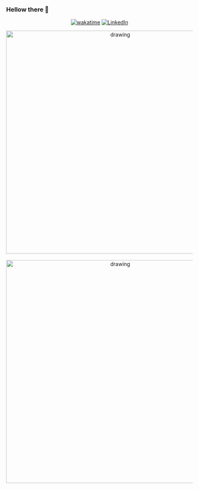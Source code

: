 ### Hellow there 👋

<div align="center" >

[![wakatime](https://img.shields.io/badge/WakaTime-2E2D2D?style=for-the-badge&logo=WakaTime&logoColor=white)](https://wakatime.com/@abad63e0-3e93-4bed-8792-595cc3f3a704)
[![LinkedIn](https://img.shields.io/badge/LinkedIn-0077B5?style=for-the-badge&logo=linkedin&logoColor=white)](https://www.linkedin.com/in/id-agungsatria/)

<a href="https://wakatime.com/@abad63e0-3e93-4bed-8792-595cc3f3a704">
  <img src="https://wakatime.com/share/@id_agungsatria/7f85d2f6-4337-4537-81de-495d78a3492a.svg" alt="drawing" width="600"/>
</a>
<br></br>

<!--- [![Agung's GitHub Stats](https://github-readme-stats.vercel.app/api?username=satriaa14&show_icons=true&count_private=true&line_height=40&theme=algolia&card_width=600)](https://github-readme-stats.vercel.app/api?username=satriaa14&show_icons=true&count_private=true&line_height=30&theme=algolia) -->

<a href="https://wakatime.com/@abad63e0-3e93-4bed-8792-595cc3f3a704">
  <img src="https://github-readme-stats.vercel.app/api/wakatime?username=id_agungsatria&line_height=40&&theme=algolia" alt="drawing" width="600"/>
</a>

</div>
